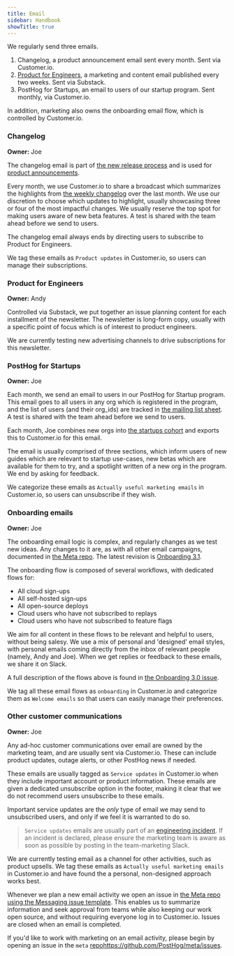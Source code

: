 ```yaml
---
title: Email
sidebar: Handbook
showTitle: true
---
```


We regularly send three emails. 

1. Changelog, a product announcement email sent every month. Sent via Customer.io. 
2. [Product for Engineers](https://newsletter.posthog.com/), a marketing and content email published every two weeks. Sent via Substack.
3. PostHog for Startups, an email to users of our startup program. Sent monthly, via Customer.io.

In addition, marketing also owns the onboarding email flow, which is controlled by Customer.io. 

### Changelog
**Owner:** Joe

The changelog email is part of [the new release process](/handbook/engineering/release-new-version) and is used for [product announcements](/handbook/growth/marketing/product-announcements).

Every month, we use Customer.io to share a broadcast which summarizes the highlights from [the weekly changelog](/changelog) over the last month. We use our discretion to choose which updates to highlight, usually showcasing three or four of the most impactful changes. We usually reserve the top spot for making users aware of new beta features. A test is shared with the team ahead before we send to users. 

The changelog email always ends by directing users to subscribe to Product for Engineers. 

We tag these emails as `Product updates` in Customer.io, so users can manage their subscriptions. 

### Product for Engineers
**Owner:** Andy

Controlled via Substack, we put together an issue planning content for each installment of the newsletter. The newsletter is long-form copy, usually with a specific point of focus which is of interest to product engineers. 

We are currently testing new advertising channels to drive subscriptions for this newsletter. 

### PostHog for Startups
**Owner:** Joe

Each month, we send an email to users in our PostHog for Startup program. This email goes to all users in any org which is registered in the program, and the list of users (and their org_ids) are tracked in [the mailing list sheet](https://docs.google.com/spreadsheets/d/1ryDGzXcG0OSH-GoX-zlI2CKwNu-6Zivi7EM32WLdids/edit?usp=sharing). A test is shared with the team ahead before we send to users. 

Each month, Joe combines new orgs into [the startups cohort](https://app.posthog.com/cohorts/44794) and exports this to Customer.io for this email. 

The email is usually comprised of three sections, which inform users of new guides which are relevant to startup use-cases, new betas which are available for them to try, and a spotlight written of a new org in the program. We end by asking for feedback.

We categorize these emails as `Actually useful marketing emails` in Customer.io, so users can unsubscribe if they wish. 

### Onboarding emails
**Owner:** Joe

The onboarding email logic is complex, and regularly changes as we test new ideas. Any changes to it are, as with all other email campaigns, documented in [the Meta repo](https://github.com/PostHog/meta/). The latest revision is [Onboarding 3.1](https://github.com/PostHog/meta/issues/127). 

The onboarding flow is composed of several workflows, with dedicated flows for: 

- All cloud sign-ups
- All self-hosted sign-ups
- All open-source deploys
- Cloud users who have not subscribed to replays
- Cloud users who have not subscribed to feature flags

We aim for all content in these flows to be relevant and helpful to users, without being salesy. We use a mix of personal and 'designed' email styles, with personal emails coming directly from the inbox of relevant people (namely, Andy and Joe). When we get replies or feedback to these emails, we share it on Slack. 

A full description of the flows above is found in [the Onboarding 3.0 issue](https://github.com/PostHog/meta/issues/123). 

We tag all these email flows as `onboarding` in Customer.io and categorize them as `Welcome emails` so that users can easily manage their preferences. 

### Other customer communications
**Owner:** Joe

Any ad-hoc customer communications over email are owned by the marketing team, and are usually sent via Customer.io. These can include product updates, outage alerts, or other PostHog news if needed.

These emails are usually tagged as `Service updates` in Customer.io when they include important account or product information. These emails are given a dedicated unsubscribe option in the footer, making it clear that we do not recommend users unsubscribe to these emails. 

Important service updates are the _only_ type of email we may send to unsubscribed users, and only if we feel it is warranted to do so.

> `Service updates` emails are usually part of an [engineering incident](/handbook/engineering/incidents.md). If an incident is declared, please ensure the marketing team is aware as soon as possible by posting in the team-marketing Slack.

We are currently testing email as a channel for other activities, such as product upsells. We tag these emails as `Actually useful marketing emails` in Customer.io and have found the a personal, non-designed approach works best. 

Whenever we plan a new email activity we open an issue in [the Meta repo using the Messaging issue template](https://github.com/PostHog/meta/). This enables us to summarize information and seek approval from teams while also keeping our work open source, and without requiring everyone log in to Customer.io. Issues are closed when an email is completed. 

If you'd like to work with marketing on an email activity, please begin by opening an issue in the `meta` [repo](https://github.com/PostHog/meta/issues)https://github.com/PostHog/meta/issues. 
